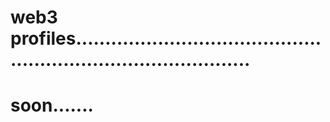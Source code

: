 # web3 profiles...................................................................................
# soon.......
